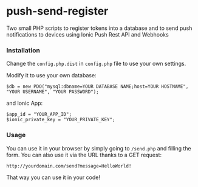 # push-send-register
Two small PHP scripts to register tokens into a database and to send push notifications to devices using Ionic Push Rest API and Webhooks

### Installation

Change the `config.php.dist` in `config.php` file to use your own settings.

Modify it to use your own database:

```
$db = new PDO("mysql:dbname=YOUR DATABASE NAME;host=YOUR HOSTNAME", "YOUR USERNAME", "YOUR PASSWORD");
```

and Ionic App:

```
$app_id = "YOUR_APP_ID";
$ionic_private_key = "YOUR_PRIVATE_KEY";
```

### Usage

You can use it in your browser by simply going to `/send.php` and filling the form.
You can also use it via the URL thanks to a GET request:

```
http://yourdomain.com/send?message=HelloWorld!
```

That way you can use it in your code!